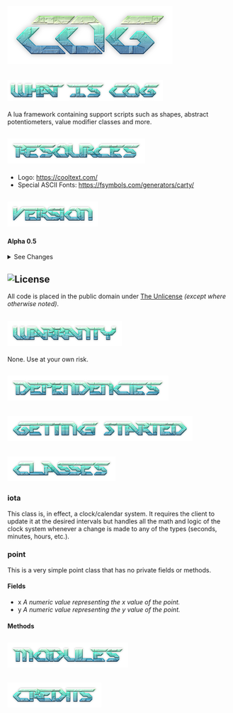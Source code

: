 # ![CoG](https://github.com/CentauriSoldier/CoG/blob/main/logo.png)

## ![What is Cog?](https://github.com/CentauriSoldier/CoG/blob/main/whatiscog.png)
A lua framework containing support scripts such as shapes, abstract potentiometers, value modifier classes and more.

## ![Resources](https://github.com/CentauriSoldier/CoG/blob/main/resources.png)
- Logo: https://cooltext.com/
- Special ASCII Fonts: https://fsymbols.com/generators/carty/

## ![Version](https://github.com/CentauriSoldier/CoG/blob/main/version.png)

#### Alpha 0.5

<details>
<summary>See Changes</summary>

### 🇨​​​​​🇭​​​​​🇦​​​​​🇳​​​​​🇬​​​​​🇪​​​​​🇱​​​​​🇴​​​​​🇬​​​​​

**0.5**
- Change: updated all modules and classes to use the new LuaEx system.
- Change: removed queue class.
- Change: removed stack class.

**0.4**
- Removed the class module (as well other commonly-used Lua libraries) and ported them to a new project. Added CoG's dependency on said project.

**0.3**
- Created an init module to allow for a single require call to CoG which loads all desired modules.

**0.2**
- Added the class module (create by Bas Groothedde).
- Added several classes.</p>

**0.1**
- Compiled various modules into CoG.
</details>

## ![License](https://github.com/CentauriSoldier/CoG/blob/main/license.png)
All code is placed in the public domain under [The Unlicense](https://opensource.org/licenses/unlicense "The Unlicense") *(except where otherwise noted)*.

## ![Warranty](https://github.com/CentauriSoldier/CoG/blob/main/warranty.png)
None. Use at your own risk.

## ![Dependencies](https://github.com/CentauriSoldier/CoG/blob/main/dependencies.png)

## ![Getting Started](https://github.com/CentauriSoldier/CoG/blob/main/gettingstarted.png)

## ![Classes](https://github.com/CentauriSoldier/CoG/blob/main/classes.png)

### iota
This class is, in effect, a clock/calendar system. It requires the client to update it at the desired intervals but handles all the math and logic of the clock system whenever a change is made to any of the types (seconds, minutes, hours, etc.).

### point
This is a very simple point class that has no private fields or methods.

#### Fields
* x *A numeric value representing the x value of the point.*
* y *A numeric value representing the y value of the point.*

#### Methods

## ![Modules](https://github.com/CentauriSoldier/CoG/blob/main/modules.png)

## ![Credits](https://github.com/CentauriSoldier/CoG/blob/main/credits.png)
